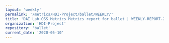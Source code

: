 ```yaml
---
layout: 'weekly'
permalink: '/metrics/HDI-Project/ballet/WEEKLY/'
title: 'DAI Lab OSS Metrics Metrics report for ballet | WEEKLY-REPORT-2020-05-10'
organization: 'HDI-Project'
repository: 'ballet'
current_date: '2020-05-10'
---
```

